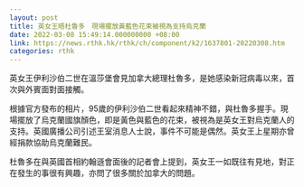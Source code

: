 ```yaml
---
layout: post
title: 英女王晤杜魯多　現場擺放黃藍色花束被視為支持烏克蘭
date: 2022-03-08 15:49:14.000000000 +08:00
link: https://news.rthk.hk/rthk/ch/component/k2/1637801-20220308.htm
categories: rthk
---
```


英女王伊利沙伯二世在溫莎堡會見加拿大總理杜魯多，是她感染新冠病毒以來，首次與外賓面對面接觸。

根據官方發布的相片，95歲的伊利沙伯二世看起來精神不錯，與杜魯多握手。現場擺放了烏克蘭國旗顏色，即是黃色與藍色的花束，被視為是英女王對烏克蘭人的支持。英國廣播公司引述王室消息人士說，事件不可能是偶然。英女王上星期亦曾經捐款協助烏克蘭難民。

杜魯多在與英國首相約翰遜會面後的記者會上提到，英女王一如既往有見地，對正在發生的事很有興趣，亦問了很多關於加拿大的問題。
